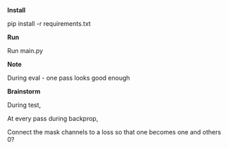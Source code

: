 **Install**

pip install -r requirements.txt

**Run**

Run main.py

**Note**

During eval - one pass looks good enough

**Brainstorm**

During test,

At every pass during backprop,

Connect the mask channels to a loss so that
    one becomes one and others 0?